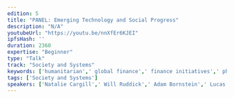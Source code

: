```yaml
---
edition: 5
title: "PANEL: Emerging Technology and Social Progress"
description: "N/A"
youtubeUrl: "https://youtu.be/nnXfEr6KJEI"
ipfsHash: ''
duration: 2360
expertise: "Beginner"
type: "Talk"
track: "Society and Systems"
keywords: ['humanitarian',' global finance',' finance initiatives',' philanthropy',' technical']
tags: ['Society and Systems']
speakers: ['Natalie Cargill',' Will Ruddick',' Adam Bornstein',' Lucas Geiger']
---
```

